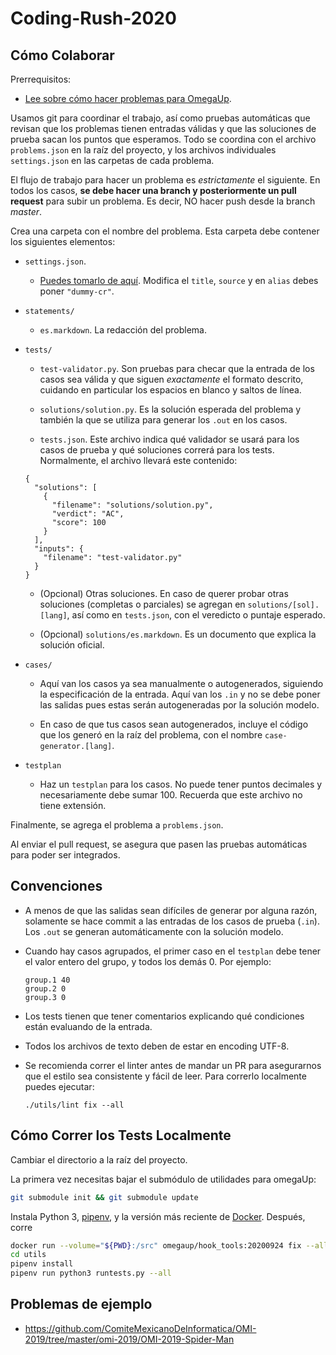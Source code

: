 # Coding-Rush-2020

## Cómo Colaborar

Prerrequisitos:
- [Lee sobre cómo hacer problemas para OmegaUp](https://github.com/omegaup/omegaup/wiki/C%C3%B3mo-escribir-problemas-para-omegaUp#problemas-de-lenguaje-ccjavapascal).

Usamos git para coordinar el trabajo, así como pruebas automáticas
que revisan que los problemas tienen entradas válidas y que las
soluciones de prueba sacan los puntos que esperamos. Todo se coordina
con el archivo `problems.json` en la raíz del proyecto, y los
archivos individuales `settings.json` en las carpetas de cada problema.

El flujo de trabajo para hacer un problema es _estrictamente_
el siguiente. En todos los casos, **se debe hacer una branch y posteriormente un pull request** para subir un problema. Es decir, NO hacer push desde la branch _master_.

Crea una carpeta con el nombre del problema. Esta carpeta debe contener los siguientes elementos:

* `settings.json`. 

  - [Puedes tomarlo de aquí](https://github.com/ComiteMexicanoDeInformatica/OMI-2019/blob/master/omi-2019/OMI-2019-Spider-Man/settings.json). Modifica el `title`, `source` y en `alias` debes poner `"dummy-cr"`.

* `statements/`

  - `es.markdown`. La redacción del problema.

* `tests/`

  - `test-validator.py`. Son pruebas para checar que la entrada de los casos sea válida y que siguen _exactamente_ el formato descrito, cuidando en particular los espacios en blanco y saltos de línea.

  - `solutions/solution.py`. Es la solución esperada del problema y también la que se utiliza para generar los `.out` en los casos.

  - `tests.json`. Este archivo indica qué validador se usará para los casos de prueba y qué soluciones correrá para los tests. Normalmente, el archivo llevará este contenido:

  ```
  {
    "solutions": [
      {
        "filename": "solutions/solution.py",
        "verdict": "AC",
        "score": 100
      }
    ],
    "inputs": {
      "filename": "test-validator.py"
    }
  }
  ```

  - (Opcional) Otras soluciones. En caso de querer probar otras soluciones (completas o parciales) se agregan en `solutions/[sol].[lang]`, así como en `tests.json`, con el veredicto o puntaje esperado.

  - (Opcional) `solutions/es.markdown`. Es un documento que explica la solución oficial.

* `cases/`

  - Aquí van los casos ya sea manualmente o autogenerados, siguiendo la especificación de la entrada. Aquí van los `.in` y no se debe poner las salidas pues estas serán autogeneradas por la solución modelo.

  - En caso de que tus casos sean autogenerados, incluye el código que los generó en la raíz del problema, con el nombre `case-generator.[lang]`.

* `testplan`

  - Haz un `testplan` para los casos. No puede tener puntos decimales y
  necesariamente debe sumar 100. Recuerda que este archivo no tiene extensión.

Finalmente, se agrega el problema a `problems.json`.

Al enviar el pull request, se asegura que pasen las pruebas automáticas para poder ser integrados.

## Convenciones

- A menos de que las salidas sean difíciles de generar por alguna
  razón, solamente se hace commit a las entradas de los casos
  de prueba (`.in`). Los `.out` se generan automáticamente con la
  solución modelo.
- Cuando hay casos agrupados, el primer caso en el `testplan` debe
  tener el valor entero del grupo, y todos los demás 0. Por ejemplo:

  ```
  group.1 40
  group.2 0
  group.3 0
  ```

- Los tests tienen que tener comentarios explicando qué condiciones están evaluando de la entrada.
- Todos los archivos de texto deben de estar en encoding UTF-8.
- Se recomienda correr el linter antes de mandar un PR para asegurarnos que el estilo
  sea consistente y fácil de leer. Para correrlo localmente puedes ejecutar:

  ```shell
  ./utils/lint fix --all
  ```

## Cómo Correr los Tests Localmente

Cambiar el directorio a la raíz del proyecto.

La primera vez necesitas bajar el submódulo de
utilidades para omegaUp:

```bash
git submodule init && git submodule update
```

Instala Python 3, [pipenv](https://github.com/pypa/pipenv),
y la versión más reciente de [Docker](https://docs.docker.com/get-docker/).
Después, corre

```bash
docker run --volume="${PWD}:/src" omegaup/hook_tools:20200924 fix --all
cd utils
pipenv install
pipenv run python3 runtests.py --all
```

## Problemas de ejemplo

- https://github.com/ComiteMexicanoDeInformatica/OMI-2019/tree/master/omi-2019/OMI-2019-Spider-Man